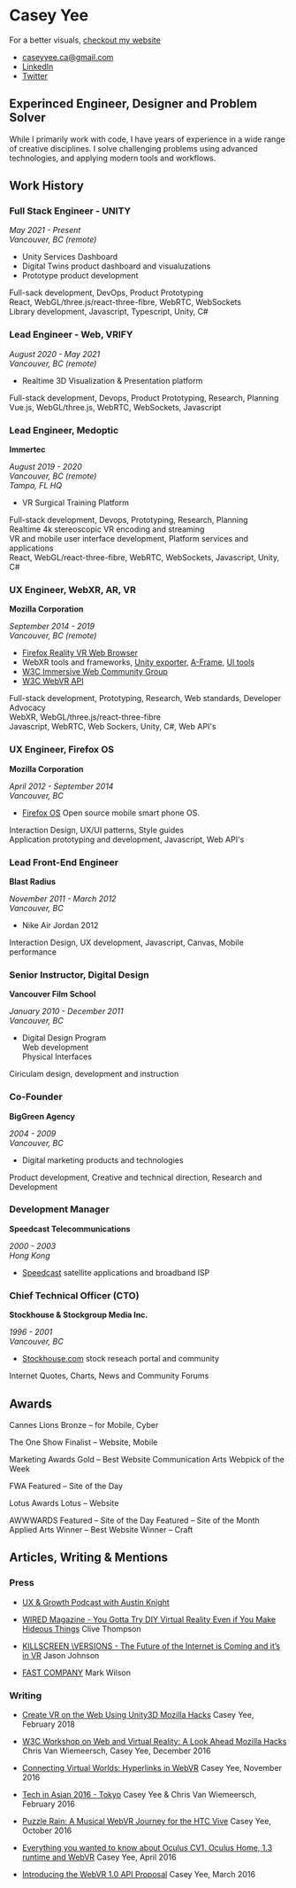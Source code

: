 # Casey Yee

For a better visuals, [checkout my website](https://caseyyee.com)

* [caseyyee.ca@gmail.com](caseyyee.ca@gmail.com)
* [LinkedIn](https://www.linkedin.com/in/whoyee/)
* [Twitter](http://twitter.com/whoyee)

## Experinced Engineer, Designer and Problem Solver

While I primarily work with code, I have years of experience in a wide range of creative disciplines.  I solve challenging problems using advanced technologies, and applying modern tools and workflows.

## Work History

### Full Stack Engineer - UNITY

*May 2021 - Present*<br/>
*Vancouver, BC* *(remote)*

* Unity Services Dashboard
* Digital Twins product dashboard and visualuzations
* Prototype product development

Full-sack development, DevOps, Product Prototyping\
React, WebGL/three.js/react-three-fibre, WebRTC, WebSockets\
Library development, Javascript, Typescript, Unity, C#

### Lead Engineer - Web, VRIFY

*August 2020 - May 2021*<br/>
*Vancouver, BC* *(remote)*

* Realtime 3D Visualization & Presentation platform

Full-stack development, Devops, Product Prototyping, Research, Planning\
Vue.js, WebGL/three.js, WebRTC, WebSockets, Javascript

### Lead Engineer, Medoptic

**Immertec**

*August 2019 - 2020*<br/>
*Vancouver, BC* *(remote)*<br/>
*Tampa, FL* *HQ*

* VR Surgical Training Platform

Full-stack development, Devops, Prototyping, Research, Planning\
Realtime 4k stereoscopic VR encoding and streaming\
VR and mobile user interface development, Platform services and applications\
React, WebGL/react-three-fibre, WebRTC, WebSockets, Javascript, Unity, C#

### UX Engineer, WebXR, AR, VR

**Mozilla Corporation**

*September 2014 - 2019*<br>
*Vancouver, BC* *(remote)*

* [Firefox Reality VR Web Browser](https://mixedreality.mozilla.org/firefox-reality)
* WebXR tools and frameworks, [Unity exporter](https://hacks.mozilla.org/2018/02/create-vr-on-the-web-using-unity3d/), [A-Frame](https://aframe.io/), [UI tools](http://caseyyee.com/projects/webvr-tools/)
* [W3C Immersive Web Community Group](https://www.w3.org/community/immersive-web/)
* [W3C WebVR API](https://hacks.mozilla.org/2016/03/introducing-the-webvr-1-0-api-proposal/)

Full-stack development, Prototyping, Research, Web standards, Developer Advocacy\
WebXR, WebGL/three.js/react-three-fibre\
Javascript, WebRTC, Web Sockers, Unity, C#, Web API's

### UX Engineer, Firefox OS

**Mozilla Corporation**

*April 2012 - September 2014*<br>
*Vancouver, BC*

* [Firefox OS](https://techcrunch.com/2013/08/25/firefox-os-gives-the-open-web-gets-central-billing/) Open source mobile smart phone OS.
  
Interaction Design, UX/UI patterns, Style guides\
Application prototyping and development, Javascript, Web API's

### Lead Front-End Engineer

**Blast Radius**

*November 2011 - March 2012*<br>
*Vancouver, BC*

* Nike Air Jordan 2012
  
Interaction Design, UX development, Javascript, Canvas, Mobile performance

### Senior Instructor, Digital Design

**Vancouver Film School**

*January 2010 - December 2011*<br>
*Vancouver, BC*

* Digital Design Program\
Web development\
Physical Interfaces

Ciriculam design, development and instruction

### Co-Founder

**BigGreen Agency**

*2004 - 2009*<br>
*Vancouver, BC*

* Digital marketing products and technologies

Product development, Creative and technical direction, Research and Development

### Development Manager

**Speedcast Telecommunications**

*2000 - 2003*<br>
*Hong Kong*

* [Speedcast](https://www.speedcast.com/) satellite applications and broadband ISP

### Chief Technical Officer (CTO)

**Stockhouse & Stockgroup Media Inc.**

*1996 - 2001*<br>
*Vancouver, BC*

* [Stockhouse.com](https://www.bloomberg.com/research/stocks/private/snapshot.asp?privcapId=105658345) stock reseach portal and community

Internet Quotes, Charts, News and Community Forums

## Awards

Cannes Lions Bronze – for Mobile, Cyber

The One Show Finalist – Website, Mobile

Marketing Awards Gold – Best Website Communication Arts Webpick of the Week

FWA Featured – Site of the Day

Lotus Awards Lotus – Website

AWWWARDS Featured – Site of the Day Featured – Site of the Month Applied Arts Winner – Best Website Winner – Craft

## Articles, Writing & Mentions

### Press

* [UX & Growth Podcast with Austin Knight](soundcloud.com/ux-and-growth/webvr-a-frame-with-casey-yee-ux-engineer-at-mozilla)

* [WIRED Magazine - You Gotta Try DIY Virtual Reality Even if You Make Hideous Things](www.wired.com/2017/02/gotta-try-diy-virtual-reality-even-make-hideous-things)
Clive Thompson

* [KILLSCREEN \\VERSIONS - The Future of the Internet is Coming and it’s in VR](killscreen.com/versions/future-internet-coming-vr)
Jason Johnson

* [FAST COMPANY]( www.fastcompany.com/3058591/why-a-virtual-reality-web-may-never-happen)
Mark Wilson

### Writing
* [Create VR on the Web Using Unity3D Mozilla Hacks](hacks.mozilla.org/2018/02/create-vr-on-the-web-using-unity3d/)
Casey Yee, February 2018

* [W3C Workshop on Web and Virtual Reality: A Look Ahead Mozilla Hacks](hacks.mozilla.org/2016/12/w3c-workshop-on-web-and-virtual-reality-a-look-ahead/)
Chris Van Wiemeersch, Casey Yee, December 2016

* [Connecting Virtual Worlds: Hyperlinks in WebVR](blog.mozvr.com/connecting-virtual-worlds-hyperlinks-in-webvr/)
Casey Yee, November 2016

* [Tech in Asian 2016 - Tokyo](docs.google.com/presentation/d/1-11zrfO2_hREeBWM71MAXvKDE0Uo1Xqemgnzu63GcbY/edit#slide=id.g3ddd7ddd2c_0_0)
Casey Yee & Chris Van Wiemeersch, February 2016

* [Puzzle Rain: A Musical WebVR Journey for the HTC Vive](blog.mozvr.com/puzzle-rain/)
Casey Yee, October 2016

* [Everything you wanted to know about Oculus CV1, Oculus Home, 1.3 runtime and WebVR](blog.mozvr.com/oculus-home-rift-cv1-webvr/)
Casey Yee, April 2016

* [Introducing the WebVR 1.0 API Proposal](hacks.mozilla.org/2016/03/introducing-the-webvr-1-0-api-proposal/)
Casey Yee, March 2016
